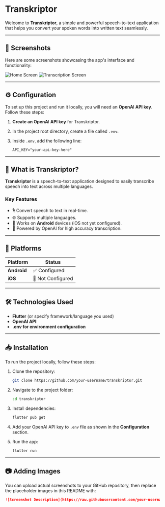 # Transkriptor

Welcome to **Transkriptor**, a simple and powerful speech-to-text application that helps you convert your spoken words into written text seamlessly.

---

## 📸 Screenshots

Here are some screenshots showcasing the app's interface and functionality:

<!-- Add your images here - Example: -->
![Home Screen]([https://via.placeholder.com](https://github.com/Gemy-Dev/flutter-transkriptor/blob/main/Screenshot_20250305_033314.jpg?raw=true)/600x400?text=Home+Screen)
![Transcription Screen](https://via.placeholder.com/600x400?text=Transcription+Screen)

---

## ⚙️ Configuration

To set up this project and run it locally, you will need an **OpenAI API key**. Follow these steps:

1. **Create an OpenAI API key** for Transkriptor.
2. In the project root directory, create a file called `.env`.
3. Inside `.env`, add the following line:

    ```
    API_KEY="your-api-key-here"
    ```

---

## 📖 What is Transkriptor?

**Transkriptor** is a speech-to-text application designed to easily transcribe speech into text across multiple languages.

### Key Features
- 🎙️ Convert speech to text in real-time.
- 🌐 Supports multiple languages.
- 📲 Works on **Android** devices (iOS not yet configured).
- 🔐 Powered by OpenAI for high accuracy transcription.

---

## 🚀 Platforms

| Platform | Status |
|---|---|
| **Android** | ✅ Configured |
| **iOS** | 🚫 Not Configured |

---

## 🛠️ Technologies Used

- **Flutter** (or specify framework/language you used)
- **OpenAI API**
- **.env for environment configuration**

---

## 📥 Installation

To run the project locally, follow these steps:

1. Clone the repository:
    ```bash
    git clone https://github.com/your-username/transkriptor.git
    ```
2. Navigate to the project folder:
    ```bash
    cd transkriptor
    ```
3. Install dependencies:
    ```bash
    flutter pub get
    ```
4. Add your OpenAI API key to `.env` file as shown in the **Configuration** section.

5. Run the app:
    ```bash
    flutter run
    ```

---

## 📷 Adding Images

You can upload actual screenshots to your GitHub repository, then replace the placeholder images in this README with:

```markdown
![Screenshot Description](https://raw.githubusercontent.com/your-username/transkriptor/main/assets/screenshot1.png)
